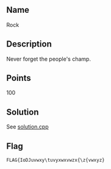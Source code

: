 ## Name
Rock

## Description
Never forget the people's champ.

## Points
100

## Solution
See [solution.cpp]()

## Flag
`FLAG{IoDJuvwxy\tuvyxwxvwzx{\z{vwxyz}`
